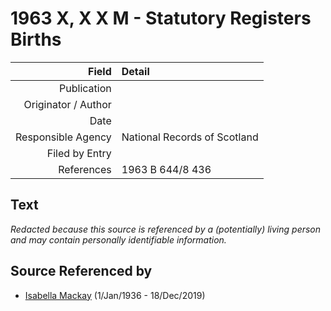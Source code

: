 ﻿---
layout: page
permalink: /sources/s55275456
---

# 1963 X, X X M - Statutory Registers Births

Field | Detail
---:|:---
Publication | 
Originator / Author | 
Date | 
Responsible Agency | National Records of Scotland
Filed by Entry | 
References | 1963 B 644/8 436

## Text

_Redacted because this source is referenced by a (potentially) living person and may contain personally identifiable information._

## Source Referenced by

* [Isabella Mackay](../people/@25303611@-isabella-mackay-b1936-1-1-d2019-12-18.md) (1/Jan/1936 - 18/Dec/2019)
